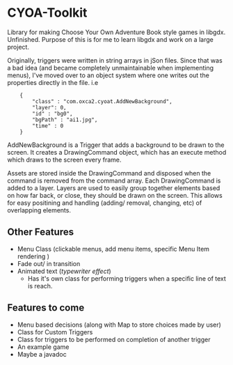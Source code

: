 CYOA-Toolkit
============
Library for making Choose Your Own Adventure Book style games in libgdx. Unfinished. Purpose of
this is for me to learn libgdx and work on a large project. 

Originally, triggers were written in string arrays in jSon files. Since that was a bad 
idea (and became completely unmaintainable when implementing menus), I've moved over
to an object system where one writes out the properties directly  in the file. 
i.e 

		{
			"class" : "com.oxca2.cyoat.AddNewBackground",
			"layer": 0,
			"id" : "bg0",
			"bgPath" : "ai1.jpg",
			"time" : 0
		}

AddNewBackground is a Trigger that adds a background to be drawn to the screen. It creates
a DrawingCommand object, which has an execute method which draws to the screen every
frame. 

Assets are stored inside the DrawingCommand and disposed when the command is 
removed from the command array. Each DrawingCommand is added to a layer.
Layers are used to easily group together elements based on how far back, or close,
they should be drawn on the screen. This allows for easy positining and handling 
(adding/ removal, changing, etc) of overlapping elements. 

Other Features
-----------------------
- Menu Class (clickable menus, add menu items, specific Menu Item rendering ) 
- Fade out/ in transition
- Animated text (*typewriter effect*)
   - Has it's own class for performing triggers when a specific line of text
     is reach. 

Features to come
-----------------------
- Menu based decisions (along with Map to store choices made by user)
- Class for Custom Triggers 
- Class for triggers to be performed on completion of another trigger 
- An example game
- Maybe a javadoc 


